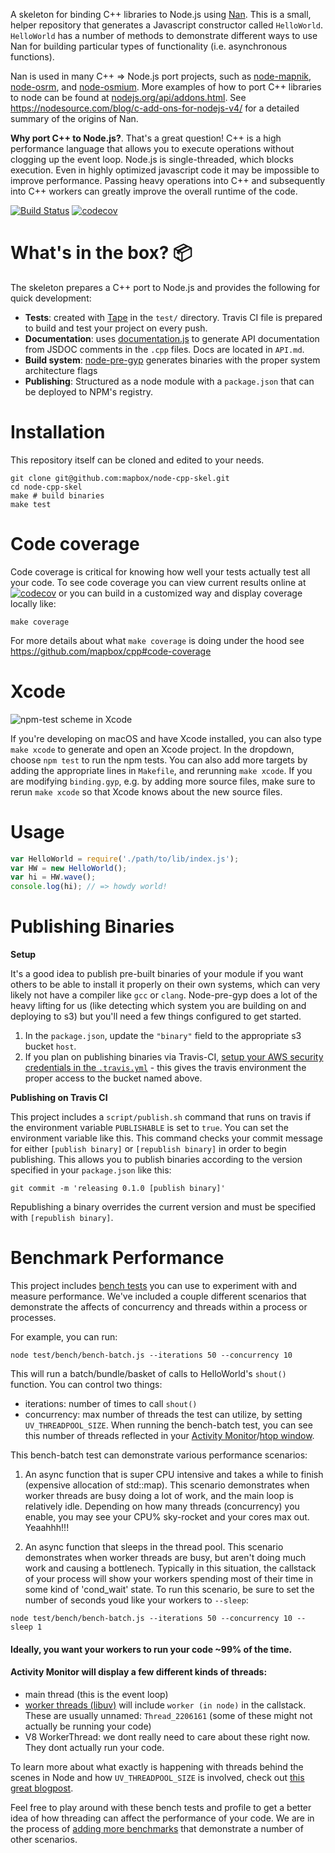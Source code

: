 A skeleton for binding C++ libraries to Node.js using [Nan](https://github.com/nodejs/nan). This is a small, helper repository that generates a Javascript constructor called `HelloWorld`. `HelloWorld` has a number of methods to demonstrate different ways to use Nan for building particular types of functionality (i.e. asynchronous functions).

Nan is used in many C++ => Node.js port projects, such as [node-mapnik](https://github.com/mapnik/node-mapnik), [node-osrm](https://github.com/Project-OSRM/node-osrm), and [node-osmium](https://github.com/osmcode/node-osmium). More examples of how to port C++ libraries to node can be found at [nodejs.org/api/addons.html](https://nodejs.org/api/addons.html). See https://nodesource.com/blog/c-add-ons-for-nodejs-v4/ for a detailed summary of the origins of Nan.

**Why port C++ to Node.js?**. That's a great question! C++ is a high performance language that allows you to execute operations without clogging up the event loop. Node.js is single-threaded, which blocks execution. Even in highly optimized javascript code it may be impossible to improve performance. Passing heavy operations into C++ and subsequently into C++ workers can greatly improve the overall runtime of the code.

[![Build Status](https://travis-ci.org/mapbox/node-cpp-skel.svg?branch=master)](https://travis-ci.org/mapbox/node-cpp-skel)
[![codecov](https://codecov.io/gh/mapbox/node-cpp-skel/branch/master/graph/badge.svg)](https://codecov.io/gh/mapbox/node-cpp-skel)

# What's in the box? :package:

The skeleton prepares a C++ port to Node.js and provides the following for quick development:

* **Tests**: created with [Tape](https://github.com/substack/tape) in the `test/` directory. Travis CI file is prepared to build and test your project on every push.
* **Documentation**: uses [documentation.js](http://documentation.js.org/) to generate API documentation from JSDOC comments in the `.cpp` files. Docs are located in `API.md`.
* **Build system**: [node-pre-gyp](https://github.com/mapbox/node-pre-gyp) generates binaries with the proper system architecture flags
* **Publishing**: Structured as a node module with a `package.json` that can be deployed to NPM's registry.

# Installation

This repository itself can be cloned and edited to your needs.

```
git clone git@github.com:mapbox/node-cpp-skel.git
cd node-cpp-skel
make # build binaries
make test
```

# Code coverage

Code coverage is critical for knowing how well your tests actually test all your code. To see code coverage you can view current results online at [![codecov](https://codecov.io/gh/mapbox/node-cpp-skel/branch/master/graph/badge.svg)](https://codecov.io/gh/mapbox/node-cpp-skel) or you can build in a customized way and display coverage locally like:

```
make coverage
```

For more details about what `make coverage` is doing under the hood see https://github.com/mapbox/cpp#code-coverage


# Xcode

![npm-test scheme in Xcode](https://cloud.githubusercontent.com/assets/52399/16448893/4967a454-3df4-11e6-8bb5-701fe46174ef.png)

If you're developing on macOS and have Xcode installed, you can also type `make xcode` to generate and open an Xcode project. In the dropdown, choose `npm test` to run the npm tests. You can also add more targets by adding the appropriate lines in `Makefile`, and rerunning `make xcode`. If you are modifying `binding.gyp`, e.g. by adding more source files, make sure to rerun `make xcode` so that Xcode knows about the new source files.

# Usage

```javascript
var HelloWorld = require('./path/to/lib/index.js');
var HW = new HelloWorld();
var hi = HW.wave();
console.log(hi); // => howdy world!
```

# Publishing Binaries

**Setup**

It's a good idea to publish pre-built binaries of your module if you want others to be able to install it properly on their own systems, which can very likely not have a compiler like `gcc` or `clang`. Node-pre-gyp does a lot of the heavy lifting for us (like detecting which system you are building on and deploying to s3) but you'll need a few things configured to get started.

1. In the `package.json`, update the `"binary"` field to the appropriate s3 bucket `host`.
1. If you plan on publishing binaries via Travis-CI, [setup your AWS security credentials in the `.travis.yml`](https://github.com/mapbox/node-pre-gyp#travis-automation) - this gives the travis environment the proper access to the bucket named above.

**Publishing on Travis CI**

This project includes a `script/publish.sh` command that runs on travis if the environment variable `PUBLISHABLE` is set to `true`. You can set the environment variable like this. This command checks your commit message for either `[publish binary]` or `[republish binary]` in order to begin publishing. This allows you to publish binaries according to the version specified in your `package.json` like this:

```
git commit -m 'releasing 0.1.0 [publish binary]'
```

Republishing a binary overrides the current version and must be specified with `[republish binary]`.

# Benchmark Performance

This project includes [bench tests](https://github.com/mapbox/node-cpp-skel/tree/master/test/bench) you can use to experiment with and measure performance. We've included a couple different scenarios that demonstrate the affects of concurrency and threads within a process or processes.

For example, you can run:

```
node test/bench/bench-batch.js --iterations 50 --concurrency 10
```

This will run a batch/bundle/basket of calls to HelloWorld's `shout()` function. You can control two things:

- iterations: number of times to call `shout()`
- concurrency: max number of threads the test can utilize, by setting `UV_THREADPOOL_SIZE`. When running the bench-batch test, you can see this number of threads reflected in your [Activity Monitor](https://github.com/springmeyer/profiling-guide#activity-monitorapp-on-os-x)/[htop window](https://hisham.hm/htop/). 

This bench-batch test can demonstrate various performance scenarios:

1. An async function that is super CPU intensive and takes a while to finish (expensive allocation of std::map). This scenario demonstrates when worker threads are busy doing a lot of work, and the main loop is relatively idle. Depending on how many threads (concurrency) you enable, you may see your CPU% sky-rocket and your cores max out. Yeaahhh!!!

2. An async function that sleeps in the thread pool. This scenario demonstrates when worker threads are busy, but aren't doing much work and causing a bottlenech. Typically in this situation, the callstack of your process will show your workers spending most of their time in some kind of 'cond_wait' state. To run this scenario, be sure to set the number of seconds youd like your workers to `--sleep`:

```
node test/bench/bench-batch.js --iterations 50 --concurrency 10 --sleep 1
```

#### Ideally, you want your workers to run your code ~99% of the time.

#### Activity Monitor will display a few different kinds of threads:
- main thread (this is the event loop)
- [worker threads (libuv)](https://github.com/libuv/libuv/blob/1a96fe33343f82721ba8bc93adb5a67ddcf70ec4/src/threadpool.c#L64-L104) will include `worker (in node)` in the callstack. These are usually unnamed: `Thread_2206161` (some of these might not actually be running your code)
- V8 WorkerThread: we dont really need to care about these right now. They dont actually run your code.

To learn more about what exactly is happening with threads behind the scenes in Node and how `UV_THREADPOOL_SIZE` is involved, check out [this great blogpost](https://www.future-processing.pl/blog/on-problems-with-threads-in-node-js/).

Feel free to play around with these bench tests and profile to get a better idea of how threading can affect the performance of your code. We are in the process of [adding more benchmarks](https://github.com/mapbox/node-cpp-skel/issues/30) that demonstrate a number of other scenarios.